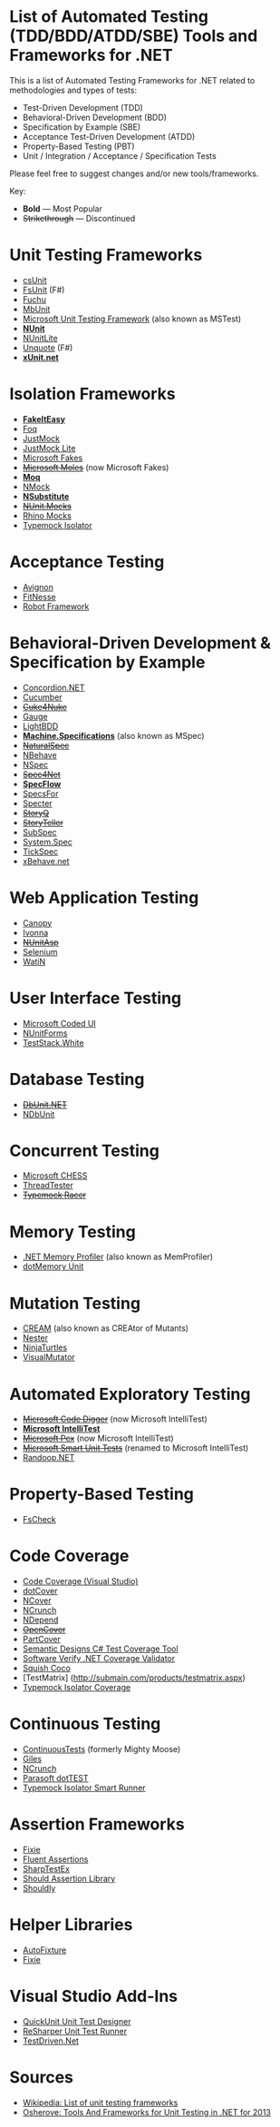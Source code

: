 # List of Automated Testing (TDD/BDD/ATDD/SBE) Tools and Frameworks for .NET

This is a list of Automated Testing Frameworks for .NET related to methodologies and types of tests:
- Test-Driven Development (TDD)
- Behavioral-Driven Development (BDD)
- Specification by Example (SBE)
- Acceptance Test-Driven Development (ATDD)
- Property-Based Testing (PBT)
- Unit / Integration / Acceptance / Specification Tests

Please feel free to suggest changes and/or new tools/frameworks.

Key:
* **Bold** — Most Popular
* ~~Strikethrough~~ — Discontinued

# Unit Testing Frameworks
* [csUnit](http://www.csunit.org/)
* [FsUnit](http://fsprojects.github.io/FsUnit/) (F#)
* [Fuchu](https://github.com/mausch/Fuchu)
* [MbUnit](https://code.google.com/p/mb-unit/)
* [Microsoft Unit Testing Framework](https://msdn.microsoft.com/en-us/library/ms243147.aspx) (also known as MSTest)
* **[NUnit](http://www.nunit.org/)**
* [NUnitLite](https://www.nuget.org/packages/NUnitLite/)
* [Unquote](http://www.swensensoftware.com/unquote) (F#)
* **[xUnit.net](http://xunit.github.io/)**
 
# Isolation Frameworks
* **[FakeItEasy](http://fakeiteasy.github.io/)**
* [Foq](https://foq.codeplex.com/)
* [JustMock](http://www.telerik.com/products/mocking.aspx)
* [JustMock Lite](http://www.telerik.com/justmock/free-mocking)
* [Microsoft Fakes](https://msdn.microsoft.com/en-us/library/hh549175.aspx)
* ~~[Microsoft Moles](http://research.microsoft.com/en-us/projects/moles/)~~ (now Microsoft Fakes)
* **[Moq](https://github.com/Moq/moq4)**
* [NMock](http://nmock.sourceforge.net/)
* **[NSubstitute](http://nsubstitute.github.io/)**
* ~~[NUnit.Mocks](https://www.nuget.org/packages/NUnit.Mocks/)~~
* [Rhino Mocks](https://meisinger2.wordpress.com/category/rhino-mocks/)
* [Typemock Isolator](http://www.typemock.com/isolator-product-page)

# Acceptance Testing
* [Avignon](http://www.nolacom.com/avignon/)
* [FitNesse](http://fitnesse.org/)
* [Robot Framework](http://robotframework.org/)

# Behavioral-Driven Development & Specification by Example
* [Concordion.NET](http://concordion.org/dotnet/)
* [Cucumber](https://cucumber.io/)
* ~~[Cuke4Nuke](https://github.com/richardlawrence/Cuke4Nuke/wiki)~~
* [Gauge](http://getgauge.io/)
* [LightBDD](https://github.com/Suremaker/LightBDD)
* **[Machine.Specifications](https://github.com/machine/machine.specifications)** (also known as MSpec)
* ~~[NaturalSpec](https://github.com/forki/NaturalSpec)~~
* [NBehave](http://nbehave.org/)
* [NSpec](http://nspec.org/)
* ~~[Spec4Net](https://bitbucket.org/fthomsen/spec4net/src)~~
* **[SpecFlow](http://www.specflow.org/)**
* [SpecsFor](http://specsfor.com/)
* [Specter](http://specter.sourceforge.net/)
* ~~[StoryQ](http://storyq.codeplex.com/)~~
* ~~[StoryTeller](http://codebetter.com/jeremymiller/2010/07/05/storyteller-one-point-oh/)~~
* [SubSpec](https://subspec.codeplex.com/)
* [System.Spec](https://github.com/alexfalkowski/System.Spec)
* [TickSpec](http://tickspec.codeplex.com/)
* [xBehave.net](http://xbehave.github.io/)

# Web Application Testing
* [Canopy](http://lefthandedgoat.github.io/canopy/)
* [Ivonna](http://ivonna.biz/)
* ~~[NUnitAsp](http://nunitasp.sourceforge.net/)~~
* [Selenium](http://www.seleniumhq.org/)
* [WatiN](http://watin.org/)

# User Interface Testing
* [Microsoft Coded UI](https://msdn.microsoft.com/en-us/library/dd286726.aspx)
* [NUnitForms](http://nunitforms.sourceforge.net/)
* [TestStack.White](https://github.com/TestStack/White)

# Database Testing
* ~~[DbUnit.NET](http://dbunit-net.sourceforge.net/)~~
* [NDbUnit](https://github.com/NDbUnit/NDbUnit)

# Concurrent Testing
* [Microsoft CHESS](http://research.microsoft.com/en-us/projects/chess/)
* [ThreadTester](http://osherove.com/blog/2007/6/22/multi-threaded-unit-tests-with-osherovethreadtester.html)
* ~~[Typemock Racer](http://www.typemock.com/typemock-racer-product-old)~~

# Memory Testing
* [.NET Memory Profiler](http://memprofiler.com/) (also known as MemProfiler)
* [dotMemory Unit](https://www.jetbrains.com/dotmemory/unit/)

# Mutation Testing
* [CREAM](http://galera.ii.pw.edu.pl/~adr/CREAM/) (also known as CREAtor of Mutants)
* [Nester](http://nester.sourceforge.net/)
* [NinjaTurtles](https://ninjaturtles.codeplex.com/)
* [VisualMutator](http://visualmutator.github.io/web/)

# Automated Exploratory Testing
* ~~[Microsoft Code Digger](http://research.microsoft.com/en-us/projects/codedigger/)~~ (now Microsoft IntelliTest)
* **[Microsoft IntelliTest](https://msdn.microsoft.com/en-us/library/dn823749.aspx)**
* ~~[Microsoft Pex](http://research.microsoft.com/en-us/projects/pex/)~~ (now Microsoft IntelliTest)
* ~~[Microsoft Smart Unit Tests](http://blogs.msdn.com/b/visualstudioalm/archive/2014/11/19/introducing-smart-unit-tests.aspx)~~ (renamed to Microsoft IntelliTest)
* [Randoop.NET](https://github.com/abb-iss/Randoop.NET)

# Property-Based Testing
* [FsCheck](https://fscheck.github.io/FsCheck/)

# Code Coverage
* [Code Coverage (Visual Studio)](https://msdn.microsoft.com/en-us/library/dd537628.aspx)
* [dotCover](https://www.jetbrains.com/dotcover)
* [NCover](https://www.ncover.com/)
* [NCrunch](http://www.ncrunch.net/)
* [NDepend](http://www.ndepend.com/)
* ~~[OpenCover](https://github.com/OpenCover/opencover)~~
* [PartCover](http://sourceforge.net/projects/partcover/)
* [Semantic Designs C# Test Coverage Tool](http://www.semanticdesigns.com/Products/TestCoverage/CSharpTestCoverage.html)
* [Software Verify .NET Coverage Validator](http://www.softwareverify.com/dotnet-coverage.php)
* [Squish Coco](http://www.froglogic.com/squish/coco/)
* [TestMatrix] (http://submain.com/products/testmatrix.aspx)
* [Typemock Isolator Coverage](http://www.typemock.com/coverage)

# Continuous Testing
* [ContinuousTests](http://www.continuoustests.com/) (formerly Mighty Moose)
* [Giles](http://codereflection.github.io/Giles/)
* [NCrunch](http://www.ncrunch.net/)
* [Parasoft dotTEST](https://www.parasoft.com/product/dottest/)
* [Typemock Isolator Smart Runner](http://www.typemock.com/smart-runner)

# Assertion Frameworks
* [Fixie](http://fixie.github.io/)
* [Fluent Assertions](http://www.fluentassertions.com/)
* [SharpTestEx](http://sharptestex.codeplex.com/)
* [Should Assertion Library](https://github.com/erichexter/Should)
* [Shouldly](https://github.com/shouldly/shouldly)

# Helper Libraries
* [AutoFixture](https://github.com/AutoFixture/AutoFixture)
* [Fixie](http://fixie.github.io/)

# Visual Studio Add-Ins
* [QuickUnit Unit Test Designer](https://visualstudiogallery.msdn.microsoft.com/dd88f120-27c6-444a-beeb-3cbdad4b620c)
* [ReSharper Unit Test Runner](https://www.jetbrains.com/resharper/features/unit_testing.html)
* [TestDriven.Net](http://www.testdriven.net/)

# Sources
* [Wikipedia: List of unit testing frameworks](https://en.wikipedia.org/wiki/List_of_unit_testing_frameworks)
* [Osherove: Tools And Frameworks for Unit Testing in .NET for 2013](http://osherove.com/blog/2013/3/16/tools-and-frameworks-for-unit-testing-in-net-and-java.html)
